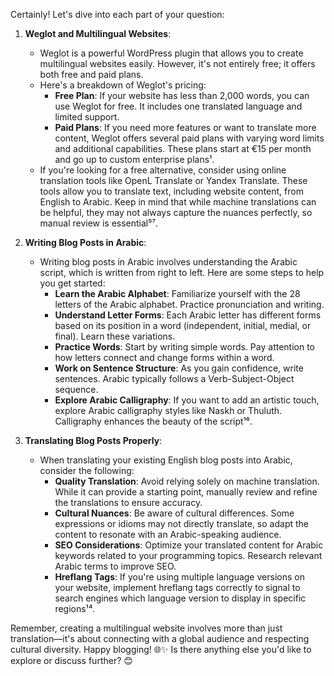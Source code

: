 Certainly! Let's dive into each part of your question:

1. **Weglot and Multilingual Websites**:
   - Weglot is a powerful WordPress plugin that allows you to create multilingual websites easily. However, it's not entirely free; it offers both free and paid plans.
   - Here's a breakdown of Weglot's pricing:
     - **Free Plan**: If your website has less than 2,000 words, you can use Weglot for free. It includes one translated language and limited support.
     - **Paid Plans**: If you need more features or want to translate more content, Weglot offers several paid plans with varying word limits and additional capabilities. These plans start at €15 per month and go up to custom enterprise plans¹.
   - If you're looking for a free alternative, consider using online translation tools like OpenL Translate or Yandex Translate. These tools allow you to translate text, including website content, from English to Arabic. Keep in mind that while machine translations can be helpful, they may not always capture the nuances perfectly, so manual review is essential⁵⁷.

2. **Writing Blog Posts in Arabic**:
   - Writing blog posts in Arabic involves understanding the Arabic script, which is written from right to left. Here are some steps to help you get started:
     - **Learn the Arabic Alphabet**: Familiarize yourself with the 28 letters of the Arabic alphabet. Practice pronunciation and writing.
     - **Understand Letter Forms**: Each Arabic letter has different forms based on its position in a word (independent, initial, medial, or final). Learn these variations.
     - **Practice Words**: Start by writing simple words. Pay attention to how letters connect and change forms within a word.
     - **Work on Sentence Structure**: As you gain confidence, write sentences. Arabic typically follows a Verb-Subject-Object sequence.
     - **Explore Arabic Calligraphy**: If you want to add an artistic touch, explore Arabic calligraphy styles like Naskh or Thuluth. Calligraphy enhances the beauty of the script¹⁶.

3. **Translating Blog Posts Properly**:
   - When translating your existing English blog posts into Arabic, consider the following:
     - **Quality Translation**: Avoid relying solely on machine translation. While it can provide a starting point, manually review and refine the translations to ensure accuracy.
     - **Cultural Nuances**: Be aware of cultural differences. Some expressions or idioms may not directly translate, so adapt the content to resonate with an Arabic-speaking audience.
     - **SEO Considerations**: Optimize your translated content for Arabic keywords related to your programming topics. Research relevant Arabic terms to improve SEO.
     - **Hreflang Tags**: If you're using multiple language versions on your website, implement hreflang tags correctly to signal to search engines which language version to display in specific regions¹⁴.

Remember, creating a multilingual website involves more than just translation—it's about connecting with a global audience and respecting cultural diversity. Happy blogging! 🌐✨ Is there anything else you'd like to explore or discuss further? 😊

